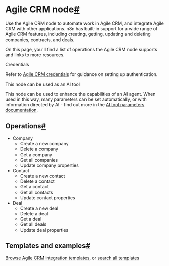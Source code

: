 [](https://github.com/n8n-io/n8n-docs/edit/main/docs/integrations/builtin/app-nodes/n8n-nodes-base.agilecrm.md "Edit this page")

# Agile CRM node[#](#agile-crm-node "Permanent link")

Use the Agile CRM node to automate work in Agile CRM, and integrate Agile CRM with other applications. n8n has built-in support for a wide range of Agile CRM features, including creating, getting, updating and deleting companies, contracts, and deals.

On this page, you'll find a list of operations the Agile CRM node supports and links to more resources.

Credentials

Refer to [Agile CRM credentials](../../credentials/agilecrm/) for guidance on setting up authentication.

This node can be used as an AI tool

This node can be used to enhance the capabilities of an AI agent. When used in this way, many parameters can be set automatically, or with information directed by AI - find out more in the [AI tool parameters documentation](../../../../advanced-ai/examples/using-the-fromai-function/).

## Operations[#](#operations "Permanent link")

*   Company
    *   Create a new company
    *   Delete a company
    *   Get a company
    *   Get all companies
    *   Update company properties
*   Contact
    *   Create a new contact
    *   Delete a contact
    *   Get a contact
    *   Get all contacts
    *   Update contact properties
*   Deal
    *   Create a new deal
    *   Delete a deal
    *   Get a deal
    *   Get all deals
    *   Update deal properties

## Templates and examples[#](#templates-and-examples "Permanent link")

[Browse Agile CRM integration templates](https://n8n.io/integrations/agile-crm/), or [search all templates](https://n8n.io/workflows/)